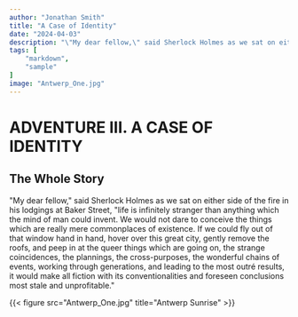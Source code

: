 ```yaml
---
author: "Jonathan Smith"
title: "A Case of Identity"
date: "2024-04-03"
description: "\"My dear fellow,\" said Sherlock Holmes as we sat on either side of the fire in his lodgings at Baker Street, \"life is infinitely stranger than anything which the mind of man could invent. We would not dare to conceive the things which are really mere commonplaces of existence.\""
tags: [
    "markdown",
    "sample"
]
image: "Antwerp_One.jpg"
---
```

# ADVENTURE III. A CASE OF IDENTITY

## The Whole Story

"My dear fellow," said Sherlock Holmes as we sat on either side
of the fire in his lodgings at Baker Street, "life is infinitely
stranger than anything which the mind of man could invent. We
would not dare to conceive the things which are really mere
commonplaces of existence. If we could fly out of that window
hand in hand, hover over this great city, gently remove the
roofs, and peep in at the queer things which are going on, the
strange coincidences, the plannings, the cross-purposes, the
wonderful chains of events, working through generations, and
leading to the most outré results, it would make all fiction with
its conventionalities and foreseen conclusions most stale and
unprofitable."

{{< figure src="Antwerp_One.jpg" title="Antwerp Sunrise" >}}





